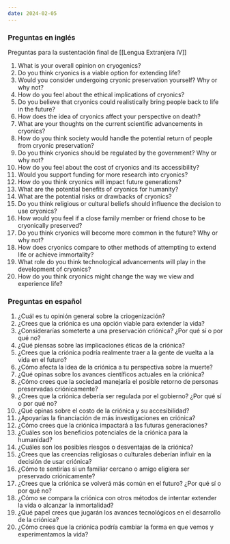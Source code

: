 ```yaml
---
date: 2024-02-05
---
```


### Preguntas en inglés
Preguntas para la sustentación final de [[Lengua Extranjera IV]]

1. What is your overall opinion on cryogenics?
2. Do you think cryonics is a viable option for extending life?
3. Would you consider undergoing cryonic preservation yourself? Why or why not?
4. How do you feel about the ethical implications of cryonics?
5. Do you believe that cryonics could realistically bring people back to life in the future?
6. How does the idea of cryonics affect your perspective on death?
7. What are your thoughts on the current scientific advancements in cryonics?
8. How do you think society would handle the potential return of people from cryonic preservation?
9. Do you think cryonics should be regulated by the government? Why or why not?
10. How do you feel about the cost of cryonics and its accessibility?
11. Would you support funding for more research into cryonics?
12. How do you think cryonics will impact future generations?
13. What are the potential benefits of cryonics for humanity?
14. What are the potential risks or drawbacks of cryonics?
15. Do you think religious or cultural beliefs should influence the decision to use cryonics?
16. How would you feel if a close family member or friend chose to be cryonically preserved?
17. Do you think cryonics will become more common in the future? Why or why not?
18. How does cryonics compare to other methods of attempting to extend life or achieve immortality?
19. What role do you think technological advancements will play in the development of cryonics?
20. How do you think cryonics might change the way we view and experience life?

### Preguntas en español

1. ¿Cuál es tu opinión general sobre la criogenización?
2. ¿Crees que la criónica es una opción viable para extender la vida?
3. ¿Considerarías someterte a una preservación criónica? ¿Por qué sí o por qué no?
4. ¿Qué piensas sobre las implicaciones éticas de la criónica?
5. ¿Crees que la criónica podría realmente traer a la gente de vuelta a la vida en el futuro?
6. ¿Cómo afecta la idea de la criónica a tu perspectiva sobre la muerte?
7. ¿Qué opinas sobre los avances científicos actuales en la criónica?
8. ¿Cómo crees que la sociedad manejaría el posible retorno de personas preservadas criónicamente?
9. ¿Crees que la criónica debería ser regulada por el gobierno? ¿Por qué sí o por qué no?
10. ¿Qué opinas sobre el costo de la criónica y su accesibilidad?
11. ¿Apoyarías la financiación de más investigaciones en criónica?
12. ¿Cómo crees que la criónica impactará a las futuras generaciones?
13. ¿Cuáles son los beneficios potenciales de la criónica para la humanidad?
14. ¿Cuáles son los posibles riesgos o desventajas de la criónica?
15. ¿Crees que las creencias religiosas o culturales deberían influir en la decisión de usar criónica?
16. ¿Cómo te sentirías si un familiar cercano o amigo eligiera ser preservado criónicamente?
17. ¿Crees que la criónica se volverá más común en el futuro? ¿Por qué sí o por qué no?
18. ¿Cómo se compara la criónica con otros métodos de intentar extender la vida o alcanzar la inmortalidad?
19. ¿Qué papel crees que jugarán los avances tecnológicos en el desarrollo de la criónica?
20. ¿Cómo crees que la criónica podría cambiar la forma en que vemos y experimentamos la vida?